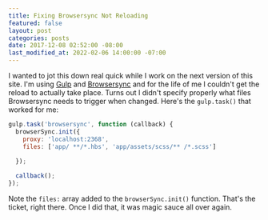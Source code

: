 ```yaml
---
title: Fixing Browsersync Not Reloading
featured: false
layout: post
categories: posts
date: 2017-12-08 02:52:00 -08:00
last_modified_at: 2022-02-06 14:00:00 -07:00
---
```


I wanted to jot this down real quick while I work on the next version of this site. I'm using [Gulp](https://gulpjs.com) and [Browsersync](https://browsersync.io) and for the life of me I couldn't get the reload to actually take place. Turns out I didn't specify properly what files Browsersync needs to trigger when changed. Here's the `gulp.task()` that worked for me:

```js
gulp.task('browsersync', function (callback) {  
  browserSync.init({
    proxy: 'localhost:2368',
    files: ['app/ **/*.hbs', 'app/assets/scss/** /*.scss']
    
  });

  callback();
});
```

Note the `files:` array added to the `browserSync.init()` function. That's the ticket, right there. Once I did that, it was magic sauce all over again.

